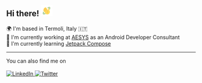 ## Hi there! <img src="https://raw.githubusercontent.com/primdugno/primdugno/master/assets/hand-wave.gif" width="30px"/>

<p>
  🌍 I'm based in Termoli, Italy 🇮🇹<br>
  💼 I'm currently working at <a href="https://www.aesystech.it" target="blank">AESYS</a> as an Android Developer Consultant<br>
  🌱 I'm currently learning <a href="https://developer.android.com/jetpack/compose" target="blank">Jetpack Compose</a><br>
</p>

<!--<p><img src="https://github-readme-stats.vercel.app/api?username=primdugno&show_icons=true&locale=en" alt="primdugno's stats"/></p>-->

---

<p>You can also find me on<br><br>
  <a href="https://www.linkedin.com/in/primdugno" target="blank">
    <img src="https://img.shields.io/badge/LinkedIn-FFFFFF?style=for-the-badge&logo=linkedin&logoColor=FFFFFF&color=0A66C2" alt="LinkedIn"/>
  </a>
  <a href="https://www.twitter.com/primdugno" target="blank">
    <img src="https://img.shields.io/badge/Twitter-FFFFFF?style=for-the-badge&logo=twitter&logoColor=FFFFFF&color=1D9BF0" alt="Twitter"/>
  </a>
  <!--
  <a href="https://primdugno.it" target="blank">
    <img src="https://img.shields.io/badge/primdugno.it-FFFFFF?style=for-the-badge&logo=google-chrome&logoColor=FFFFFF&color=FD1D1D" alt="primdugno.it"/
  </a>
  -->
</p>
